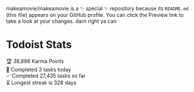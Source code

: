 makeamovie/makeamovie is a ✨ special ✨ repository because its `README.md` (this file) appears on your GitHub profile.
You can click the Preview link to take a look at your changes. darn right ya can

# Todoist Stats

<!-- TODO-IST:START -->
🏆  38,886 Karma Points           
🌸  Completed 3 tasks today           
✅  Completed 27,435 tasks so far           
⏳  Longest streak is 328 days
<!-- TODO-IST:END -->